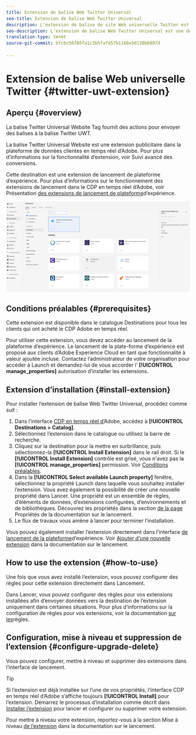 ```yaml
---
title: Extension de balise Web Twitter Universal
seo-title: Extension de balise Web Twitter Universal
description: L’extension de balise de site Web universelle Twitter est une destination publicitaire dans la plateforme de données clientes Adobe en temps réel. Pour plus d’informations sur la fonctionnalité d’extension, voir la page de l’extension dans Adobe Exchange.
seo-description: L’extension de balise Web Twitter Universal est une destination publicitaire dans la plateforme de données clientes Adobe en temps réel. Pour plus d’informations sur la fonctionnalité d’extension, voir la page de l’extension dans Adobe Exchange.
translation-type: tm+mt
source-git-commit: bfcbc56f05fa1c3b5fafd57b1166e50130b6007d

---
```



# Extension de balise Web universelle Twitter {#twitter-uwt-extension}

## Aperçu {#overview}

La balise Twitter Universal Website Tag fournit des actions pour envoyer des balises à la balise Twitter UWT.

La balise Twitter Universal Website est une extension publicitaire dans la plateforme de données clientes en temps réel d’Adobe. Pour plus d’informations sur la fonctionnalité d’extension, voir Suivi [](https://business.twitter.com/en/solutions/twitter-ads/website-clicks/advanced-conversion-tracking.html)avancé des conversions.

Cette destination est une extension de lancement de plateforme d’expérience. Pour plus d’informations sur le fonctionnement des extensions de lancement dans le CDP en temps réel d’Adobe, voir Présentation [des extensions de lancement de plateforme](/help/rtcdp/destinations/experience-platform-launch-extensions.md)d’expérience.

![Extension de balise Web universelle Twitter](assets/twitter-uwt-extension.png)

## Conditions préalables {#prerequisites}

Cette extension est disponible dans le catalogue Destinations pour tous les clients qui ont acheté le CDP Adobe en temps réel.

Pour utiliser cette extension, vous devez accéder au lancement de la plateforme d’expérience. Le lancement de la plate-forme d’expérience est proposé aux clients d’Adobe Experience Cloud en tant que fonctionnalité à valeur ajoutée incluse. Contactez l’administrateur de votre organisation pour accéder à Launch et demandez-lui de vous accorder l’ **[!UICONTROL manage_properties]** autorisation d’installer les extensions.

## Extension d’installation {#install-extension}

Pour installer l’extension de balise Web Twitter Universal, procédez comme suit :

1. Dans l’interface [CDP en temps réel d’](http://platform.adobe.com/)Adobe, accédez à **[!UICONTROL Destinations > Catalog]**.
2. Sélectionnez l’extension dans le catalogue ou utilisez la barre de recherche.
3. Cliquez sur la destination pour la mettre en surbrillance, puis sélectionnez-la **[!UICONTROL Install Extension]** dans le rail droit. Si le **[!UICONTROL Install Extension]** contrôle est grisé, vous n&#39;avez pas la **[!UICONTROL manage_properties]** permission. Voir [Conditions préalables](#prerequisites).
4. Dans la **[!UICONTROL Select available Launch property]** fenêtre, sélectionnez la propriété Launch dans laquelle vous souhaitez installer l’extension. Vous avez également la possibilité de créer une nouvelle propriété dans Lancer. Une propriété est un ensemble de règles, d’éléments de données, d’extensions configurées, d’environnements et de bibliothèques. Découvrez les propriétés dans la section [de la page](https://docs.adobe.com/content/help/en/launch/using/reference/admin/companies-and-properties.html#properties-page) Propriétés de la documentation sur le lancement.
5. Le flux de travaux vous amène à lancer pour terminer l’installation.

Vous pouvez également installer l’extension directement dans l’interface [de lancement de la plateforme](https://launch.adobe.com/)d’expérience. Voir [Ajouter d’une nouvelle extension](https://docs.adobe.com/content/help/en/launch/using/reference/manage-resources/extensions/overview.html#add-a-new-extension) dans la documentation sur le lancement.

## How to use the extension {#how-to-use}

Une fois que vous avez installé l’extension, vous pouvez  configurer des règles pour cette extension directement dans Lancement.

Dans Lancer, vous pouvez configurer des règles pour vos extensions installées afin d’envoyer  données vers la destination de l’extension uniquement dans certaines situations. Pour plus d’informations sur la configuration de règles pour vos extensions, voir la documentation [sur les](https://docs.adobe.com/help/fr-FR/launch/using/reference/manage-resources/rules.translate.html)règles.

## Configuration, mise à niveau et suppression de l’extension {#configure-upgrade-delete}

Vous pouvez configurer, mettre à niveau et supprimer des extensions dans l’interface de lancement.

>[!TIP]
>
>Si l’extension est déjà installée sur l’une de vos propriétés, l’interface CDP en temps réel d’Adobe s’affiche toujours **[!UICONTROL Install]** pour l’extension. Démarrez le processus d’installation comme décrit dans [Installer l’extension](#install-extension) pour lancer et configurer ou supprimer votre extension.

Pour mettre à niveau votre extension, reportez-vous à la section Mise à niveau [de l’extension](https://docs.adobe.com/content/help/en/launch/using/reference/manage-resources/extensions/extension-upgrade.html) dans la documentation sur le lancement.
